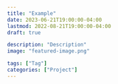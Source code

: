 ```yaml
---
title: "Example"
date: 2023-06-21T19:00:00-04:00
lastmod: 2022-08-21T19:00:00-04:00
draft: true

description: "Description"
image: "featured-image.png"

tags: ["Tag"]
categories: ["Project"]
---
```


